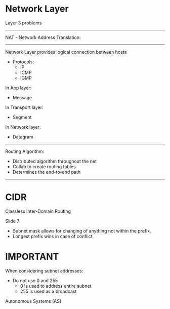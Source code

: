 # Network Layer

Layer 3 problems

---
NAT - Network Address Translation:

---
Network Layer provides logical connection between hosts
- Protocols: 
    - IP
    - ICMP
    - IGMP

In App layer: 
- Message

In Transport layer:
- Segment

In Network layer:
- Datagram

---
Routing Algorithm:
- Distributed algorithm throughout the net
- Collab to create routing tables
- Determines the end-to-end path

---
# CIDR

Classless Inter-Domain Routing

Slide 7:
- Subnet mask allows for changing of anything not 
within the prefix.
- Longest prefix wins in case of conflict.

# IMPORTANT

When considering subnet addresses:
- Do not use 0 and 255
    - 0 is used to address entire subnet
    - 255 is used as a broadcast

Autonomous Systems (AS)
